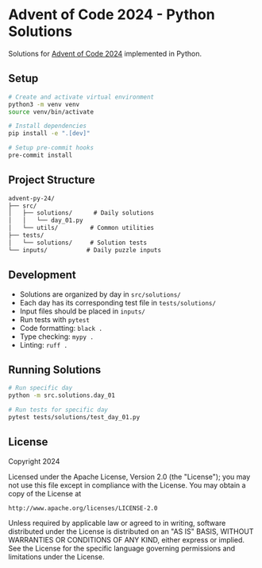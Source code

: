 # Advent of Code 2024 - Python Solutions

Solutions for [Advent of Code 2024](https://adventofcode.com/2024) implemented in Python.

## Setup

```bash
# Create and activate virtual environment
python3 -m venv venv
source venv/bin/activate

# Install dependencies
pip install -e ".[dev]"

# Setup pre-commit hooks
pre-commit install
```

## Project Structure

```markdown
advent-py-24/
├── src/
│   ├── solutions/      # Daily solutions
│   │   └── day_01.py
│   └── utils/         # Common utilities
├── tests/
│   └── solutions/     # Solution tests
└── inputs/           # Daily puzzle inputs
```

## Development

* Solutions are organized by day in ```src/solutions/```
* Each day has its corresponding test file in ```tests/solutions/```
* Input files should be placed in ```inputs/```
* Run tests with ```pytest```
* Code formatting: ```black .```
* Type checking: ```mypy .```
* Linting: ```ruff .```

## Running Solutions

```bash
# Run specific day
python -m src.solutions.day_01

# Run tests for specific day
pytest tests/solutions/test_day_01.py
```

## License

Copyright 2024

Licensed under the Apache License, Version 2.0 (the "License");
you may not use this file except in compliance with the License.
You may obtain a copy of the License at

    http://www.apache.org/licenses/LICENSE-2.0

Unless required by applicable law or agreed to in writing, software
distributed under the License is distributed on an "AS IS" BASIS,
WITHOUT WARRANTIES OR CONDITIONS OF ANY KIND, either express or implied.
See the License for the specific language governing permissions and
limitations under the License.
